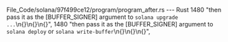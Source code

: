 File_Code/solana/97f499ce12/program/program_after.rs --- Rust
1480         "then pass it as the [BUFFER_SIGNER] argument to `solana upgrade ...`\n{}\n{}\n{}",                                                             1480         "then pass it as the [BUFFER_SIGNER] argument to `solana deploy` or `solana write-buffer`\n{}\n{}\n{}",

